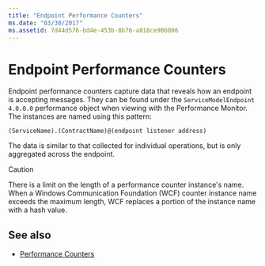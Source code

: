 ```yaml
---
title: "Endpoint Performance Counters"
ms.date: "03/30/2017"
ms.assetid: 7d44d576-bd4e-453b-8b76-a818ce90b806
---
```

# Endpoint Performance Counters
Endpoint performance counters capture data that reveals how an endpoint is accepting messages. They can be found under the `ServiceModelEndpoint 4.0.0.0` performance object when viewing with the Performance Monitor. The instances are named using this pattern:  
  
```  
(ServiceName).(ContractName)@(endpoint listener address)  
```  
  
 The data is similar to that collected for individual operations, but is only aggregated across the endpoint.  
  
> [!CAUTION]
> There is a limit on the length of a performance counter instance's name. When a Windows Communication Foundation (WCF) counter instance name exceeds the maximum length, WCF replaces a portion of the instance name with a hash value.  
  
## See also

- [Performance Counters](index.md)
